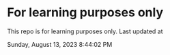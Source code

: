 # For learning purposes only
This repo is for learning purposes only.
Last updated at

Sunday, August 13, 2023 8:44:02 PM

